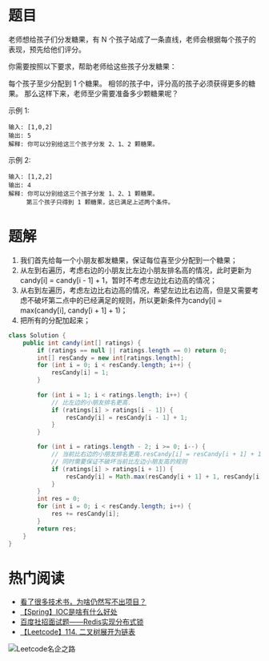 # 题目

老师想给孩子们分发糖果，有 N 个孩子站成了一条直线，老师会根据每个孩子的表现，预先给他们评分。

你需要按照以下要求，帮助老师给这些孩子分发糖果：

每个孩子至少分配到 1 个糖果。
相邻的孩子中，评分高的孩子必须获得更多的糖果。
那么这样下来，老师至少需要准备多少颗糖果呢？

示例 1:

```
输入: [1,0,2]
输出: 5
解释: 你可以分别给这三个孩子分发 2、1、2 颗糖果。
```

示例 2:

```
输入: [1,2,2]
输出: 4
解释: 你可以分别给这三个孩子分发 1、2、1 颗糖果。
     第三个孩子只得到 1 颗糖果，这已满足上述两个条件。
```

# 题解

1. 我们首先给每一个小朋友都发糖果，保证每位喜至少分配到一个糖果；
2. 从左到右遍历，考虑右边的小朋友比左边小朋友排名高的情况，此时更新为 candy[i] = candy[i - 1] + 1，暂时不考虑左边比右边高的情况；
3. 从右到左遍历，考虑左边比右边高的情况，希望左边比右边高，但是又需要考虑不破坏第二点中的已经满足的规则，所以更新条件为candy[i] = max(candy[i], candy[i + 1]  + 1)；
4. 把所有的分配加起来；

```java
class Solution {
    public int candy(int[] ratings) {
        if (ratings == null || ratings.length == 0) return 0;
        int[] resCandy = new int[ratings.length];
        for (int i = 0; i < resCandy.length; i++) {
            resCandy[i] = 1;
        }
        
        for (int i = 1; i < ratings.length; i++) {
            // 比左边的小朋友排名更高.
            if (ratings[i] > ratings[i - 1]) {
                resCandy[i] = resCandy[i - 1] + 1;
            }
        }

        for (int i = ratings.length - 2; i >= 0; i--) {
            // 当前比右边的小朋友排名更高.resCandy[i] = resCandy[i + 1] + 1
            // 同时需要保证不破坏当前比左边小朋友高的规则
            if (ratings[i] > ratings[i + 1]) {
                resCandy[i] = Math.max(resCandy[i + 1] + 1, resCandy[i]);
            }
        }
        int res = 0;
        for (int i = 0; i < resCandy.length; i++) {
            res += resCandy[i];
        }
        return res;
    }
}
```

# 热门阅读

- [看了很多技术书，为啥仍然写不出项目？](https://mp.weixin.qq.com/s/9r1nZihRrW2FVZVvKg8P3A)
- [【Spring】IOC是啥有什么好处](https://mp.weixin.qq.com/s/VB5MSionhHEGFbdlRIjWDg)
- [百度社招面试题——Redis实现分布式锁](https://mp.weixin.qq.com/s/6_uJ03bMyY8HeUDeb4HxYQ)
- [【Leetcode】114. 二叉树展开为链表](https://mp.weixin.qq.com/s/4IxEj0B_CUW6B46HrZQmdA)

![Leetcode名企之路](https://user-gold-cdn.xitu.io/2019/4/8/169fd1c8a047aff0?w=679&h=318&f=jpeg&s=31588)

